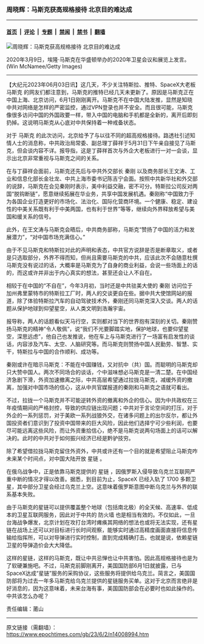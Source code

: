 ### 周晓辉：马斯克获高规格接待 北京目的难达成

---

#### [首页](../../../..?n14008994) &nbsp;|&nbsp; [评论](../../../../../epoch-comment?n14008994) &nbsp;|&nbsp; [专题](../../../../../epoch-special?n14008994) &nbsp;|&nbsp; [禁闻](../../../../../epoch-news?n14008994) &nbsp;|&nbsp; [禁书](../../../../../books?n14008994) &nbsp;|&nbsp; [翻墙](https://github.com/gfw-breaker/nogfw/blob/master/README.md?n14008994)


<div><img alt="周晓辉：马斯克获高规格接待 北京目的难达成" class="attachment-djy_600_400 size-djy_600_400 wp-post-image" src="https://i.epochtimes.com/assets/uploads/2023/04/id13977588-elon-musk-1211442310-700x420-600x400.jpg"/>
<div class="caption">
 <p>
  2020年3月9日，埃隆‧马斯克在华盛顿举办的2020年卫星会议和展览上发言。(Win McNamee/Getty Images)
 </p>
</div></div><hr/><div class="post_content" id="artbody" itemprop="articleBody">
 <!-- article content begin -->
 <p>
  【大纪元2023年06月03日讯】这几天，不少关注特斯拉、推特、SpaceX大老板
  <ok href="https://www.epochtimes.com/gb/tag/%E9%A9%AC%E6%96%AF%E5%85%8B.html">
   马斯克
  </ok>
  的网友们都注意到，马斯克的推特已经几天未更新了。原因是马斯克正在中国上海、北京访问，6月1日刚刚离开。马斯克不在中国大陆发推，显然是知晓中共对网络是怎样的严密监控，通过VPN登录也并不安全。而且很可能，马斯克像很多访问中国的外国政要一样，带入中国的电脑和手机都是全新的，离开后即刻扔掉。这说明马斯克从心底对中共保持着一种戒备状态。
 </p>
 <p>
  对于
  <ok href="https://www.epochtimes.com/gb/tag/%E9%A9%AC%E6%96%AF%E5%85%8B.html">
   马斯克
  </ok>
  的此次访问，北京给予了与以往不同的超高规格接待。路透社引述知情人士的消息称，中共政治局常委、副总理丁薛祥于5月31日下午亲自接见了马斯克，但会谈内容不详。报导指，这是丁薛祥首次与外企大老板进行一对一会谈，显示出北京非常重视与马斯克之间的关系。
 </p>
 <p>
  在与丁薛祥会面前，马斯克还先后与中共外交部长
  <ok href="https://www.epochtimes.com/gb/tag/%E7%A7%A6%E5%88%9A.html">
   秦刚
  </ok>
  以及商务部长王文涛、工业和信息化部长金壮龙、中共上海市委书记陈吉宁会面。按照中共新华社和外交部的说辞，马斯克在会见秦刚时表示，美中利益交融，密不可分。特斯拉公司反对两国“脱钩断链”，愿意继续拓展在华业务，共享中国发展机遇。秦刚称“中国致力于为各国企业打造更好的市场化、法治化、国际化营商环境。一个健康、稳定、建设性的中美关系既有利于中美两国，也有利于世界”等等，继续向外界释放希望与美国和缓关系的信号。
 </p>
 <p>
  此外，在王文涛与马斯克会晤后，中共商务部称，马斯克“赞扬了中国的活力和发展潜力”，“对中国市场充满信心。”
 </p>
 <p>
  由于不见马斯克和特斯拉对此的声明和表态，中共官方说辞是否是断章取义，或者是只选取部分，外界不得而知，但尚且需要马斯克的中共，应该此次不会随意杜撰马斯克没有说过的话，大概率是马斯克为了自身的商业利益，会说一些场面上的话的，而这或许并非出于内心真实的想法，甚至还会让人不自在。
 </p>
 <p>
  相较于在中国的“不自在”，今年3月初，当时还是中共驻美大使的
  <ok href="https://www.epochtimes.com/gb/tag/%E7%A7%A6%E5%88%9A.html">
   秦刚
  </ok>
  访问位于加州弗里蒙特市的特斯拉工厂时，两人的交谈更自在些。据中共大使馆网站的报道，除了体验特斯拉汽车的自动驾驶技术外，秦刚还同马斯克深入交谈。两人的话题从保护地球到仰望星空，从人类文明到浩瀚宇宙。
 </p>
 <p>
  报导称，两人的话题看似天马行空，实则都对当下的世界抱有深刻的关切。秦刚赞扬马斯克的精神“令人敬佩”，说“我们不光要脚踏实地，保护地球，也要仰望星空，深思远虑”，他自己也发推说，他在车上与马斯克进行了一场富有启发性的谈话，内容涉及汽车、太空、人脑研究等。而马斯克则赞扬中国人民勤劳、智慧、实干，特斯拉与中国的合作顺利、成功等。
 </p>
 <p>
  秦刚或许在暗示马斯克：不能在中国赚钱，又对抗中（共）国。而聪明的马斯克却只大赞中国人。两次不同场合的谈话，个中滋味想必马斯克是一清二楚。在中国经济急剧下滑，外资加速撤离之际，中共高层希望通过拉拢马斯克，减缓外资的撤离，加强对中国市场的信心，这从中共官媒报道的秦刚和马斯克之语就可看出。
 </p>
 <p>
  不过，拉拢一个马斯克并不可能逆转外资的撤离和外企的信心。因为中共政权在三年疫情期间的严格封控，导致的供应链出现问题；中共对于言论空间的打压，对于外企的一系列惩罚，对于美欧一系列战狼外交，在诸多问题上的出尔反尔，都让外国投资者们意识到了投资中国带来的巨大风险，因此他们选择宁可少些利润，也要尽可能远离这些风险，而让外资重拾信心，绝不是马斯克说两句场面上的话可以解决的。此时的中共对于如何振兴经济已经是黔驴技穷。
 </p>
 <p>
  除了希望借拉拢马斯克留住外资外，中共或许还有一个目的就是希望阻止马斯克咋未来某个时间点，对中国大陆开放
  <ok href="https://www.epochtimes.com/gb/tag/%E6%98%9F%E9%93%BE.html">
   星链
  </ok>
  。
 </p>
 <p>
  在俄乌战争中，正是依靠马斯克提供的
  <ok href="https://www.epochtimes.com/gb/tag/%E6%98%9F%E9%93%BE.html">
   星链
  </ok>
  ，因俄罗斯入侵导致乌克兰互联网严重中断的情况才得以改善。据悉，到目前为止，SpaceX 已经入轨了 1700 多颗卫星，其中部分卫星会经过乌克兰上空。这意味着俄罗斯意图中断乌克兰与外界的联系基本失败。
 </p>
 <p>
  由于马斯克的星链可以提供覆盖整个地球（包括南北极）的全天候、高速率、低成本的卫星互联网服务，因此对于中共的
  <ok href="https://www.epochtimes.com/gb/tag/%E9%98%B2%E7%81%AB%E5%A2%99.html">
   防火墙
  </ok>
  也是相当有效的。不仅如此，一旦台海战争爆发，北京计划在攻打台湾时瘫痪其网络的想法也或将无法实现，还有星链在战场上还可以对目标进行长时间观察，能够实时通过高精度画面直接将信息传输给指挥所，可以对导弹进行实时控制，直到完成精确打击。也就是说，依赖星链卫星的导弹造价会大大降低。
 </p>
 <p>
  这样的星链，这样的马斯克，既让中共忌惮也让中共害怕。因此高规格接待也是为了软硬兼施吧。不过，马斯克前脚刚离开，美国国防部6月1日就披露，已与SpaceX达成“星链”服务的采购协议，这些服务将提供给乌克兰。简言之，美国国防部将为过去一年多马斯克给乌克兰提供的星链服务买单。这对于北京而言绝非是好消息的，因为这意味着，未来台海有事，美国国防部会在必要时也如此操作的。中共该怎么办呢？
 </p>
 <p>
  责任编辑：莆山
 </p>
 <!-- article content end -->
 <div id="below_article_ad">
 </div>
</div>


---

原文链接（需翻墙）：https://www.epochtimes.com/gb/23/6/2/n14008994.htm